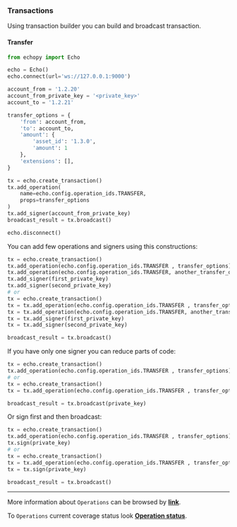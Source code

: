 ### Transactions

Using transaction builder you can build and broadcast transaction.

#### Transfer

```python
from echopy import Echo

echo = Echo()
echo.connect(url='ws://127.0.0.1:9000')

account_from = '1.2.20'
account_from_private_key = '<private_key>'
account_to = '1.2.21'

transfer_options = {
    'from': account_from,
    'to': account_to,
    'amount': {
        'asset_id': '1.3.0',
        'amount': 1
    },
    'extensions': [],
}

tx = echo.create_transaction()
tx.add_operation(
    name=echo.config.operation_ids.TRANSFER,
    props=transfer_options
)
tx.add_signer(account_from_private_key)
broadcast_result = tx.broadcast()

echo.disconnect()
```

You can add few operations and signers using this constructions:

```python
tx = echo.create_transaction()
tx.add_operation(echo.config.operation_ids.TRANSFER , transfer_options)
tx.add_operation(echo.config.operation_ids.TRANSFER, another_transfer_options)
tx.add_signer(first_private_key)
tx.add_signer(second_private_key)
# or
tx = echo.create_transaction()
tx = tx.add_operation(echo.config.operation_ids.TRANSFER , transfer_options)
tx = tx.add_operation(echo.config.operation_ids.TRANSFER, another_transfer_options)
tx = tx.add_signer(first_private_key)
tx = tx.add_signer(second_private_key)

broadcast_result = tx.broadcast()
```

If you have only one signer you can reduce parts of code:

```python
tx = echo.create_transaction()
tx.add_operation(echo.config.operation_ids.TRANSFER , transfer_options)
# or 
tx = echo.create_transaction()
tx = tx.add_operation(echo.config.operation_ids.TRANSFER , transfer_options)

broadcast_result = tx.broadcast(private_key)
```

Or sign first and then broadcast:

```python
tx = echo.create_transaction()
tx.add_operation(echo.config.operation_ids.TRANSFER , transfer_options)
tx.sign(private_key)
# or 
tx = echo.create_transaction()
tx = tx.add_operation(echo.config.operation_ids.TRANSFER , transfer_options)
tx = tx.sign(private_key)

broadcast_result = tx.broadcast()
```

---

More information about `Operations` can be browsed by <b><a href="https://docs.echo.org/api-reference/echo-operations">link</a></b>.

To `Operations` current coverage status look <b>[Operation status](docs/Operations_status.md)</b>.
